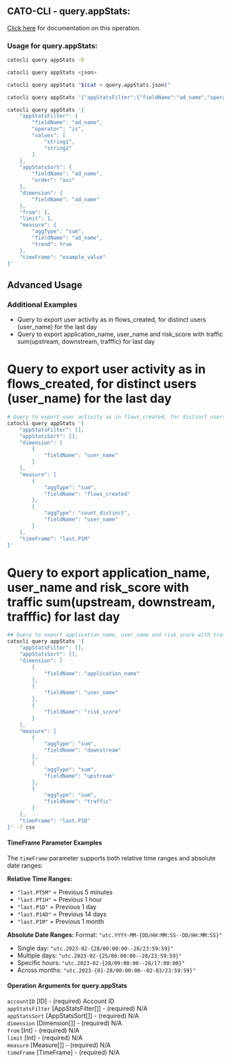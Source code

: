 
## CATO-CLI - query.appStats:
[Click here](https://api.catonetworks.com/documentation/#query-query.appStats) for documentation on this operation.

### Usage for query.appStats:

```bash
catocli query appStats -h

catocli query appStats <json>

catocli query appStats "$(cat < query.appStats.json)"

catocli query appStats '{"appStatsFilter":{"fieldName":"ad_name","operator":"is","values":["string1","string2"]},"appStatsSort":{"fieldName":"ad_name","order":"asc"},"dimension":{"fieldName":"ad_name"},"from":1,"limit":1,"measure":{"aggType":"sum","fieldName":"ad_name","trend":true},"timeFrame":"example_value"}'

catocli query appStats '{
    "appStatsFilter": {
        "fieldName": "ad_name",
        "operator": "is",
        "values": [
            "string1",
            "string2"
        ]
    },
    "appStatsSort": {
        "fieldName": "ad_name",
        "order": "asc"
    },
    "dimension": {
        "fieldName": "ad_name"
    },
    "from": 1,
    "limit": 1,
    "measure": {
        "aggType": "sum",
        "fieldName": "ad_name",
        "trend": true
    },
    "timeFrame": "example_value"
}'
```

## Advanced Usage
### Additional Examples
- Query to export user activity as in flows_created, for distinct users (user_name) for the last day
- Query to export application_name, user_name and risk_score with traffic sum(upstream, downstream, trafffic) for last day

# Query to export user activity as in flows_created, for distinct users (user_name) for the last day

```bash
# Query to export user activity as in flows_created, for distinct users (user_name) for the last day
catocli query appStats '{
    "appStatsFilter": [],
    "appStatsSort": [],
    "dimension": [
        {
            "fieldName": "user_name"
        }
    ],
    "measure": [
        {
            "aggType": "sum",
            "fieldName": "flows_created"
        },
        {
            "aggType": "count_distinct",
            "fieldName": "user_name"
        }
    ],
    "timeFrame": "last.P1M"
}'
```

# Query to export application_name, user_name and risk_score with traffic sum(upstream, downstream, trafffic) for last day

```bash
## Query to export application_name, user_name and risk_score with traffic sum(upstream, downstream, trafffic) for last day
catocli query appStats '{
    "appStatsFilter": [],
    "appStatsSort": [],
    "dimension": [
        {
            "fieldName": "application_name"
        },
        {
            "fieldName": "user_name"
        },
        {
            "fieldName": "risk_score"
        }
    ],
    "measure": [
        {
            "aggType": "sum",
            "fieldName": "downstream"
        },
        {
            "aggType": "sum",
            "fieldName": "upstream"
        },
        {
            "aggType": "sum",
            "fieldName": "traffic"
        }
    ],
    "timeFrame": "last.P1D"
}' -f csv
```




#### TimeFrame Parameter Examples

The `timeFrame` parameter supports both relative time ranges and absolute date ranges:

**Relative Time Ranges:**
- `"last.PT5M"` = Previous 5 minutes
- `"last.PT1H"` = Previous 1 hour  
- `"last.P1D"` = Previous 1 day
- `"last.P14D"` = Previous 14 days
- `"last.P1M"` = Previous 1 month

**Absolute Date Ranges:**
Format: `"utc.YYYY-MM-{DD/HH:MM:SS--DD/HH:MM:SS}"`

- Single day: `"utc.2023-02-{28/00:00:00--28/23:59:59}"`
- Multiple days: `"utc.2023-02-{25/00:00:00--28/23:59:59}"`  
- Specific hours: `"utc.2023-02-{28/09:00:00--28/17:00:00}"`
- Across months: `"utc.2023-{01-28/00:00:00--02-03/23:59:59}"`


#### Operation Arguments for query.appStats ####

`accountID` [ID] - (required) Account ID    
`appStatsFilter` [AppStatsFilter[]] - (required) N/A    
`appStatsSort` [AppStatsSort[]] - (required) N/A    
`dimension` [Dimension[]] - (required) N/A    
`from` [Int] - (required) N/A    
`limit` [Int] - (required) N/A    
`measure` [Measure[]] - (required) N/A    
`timeFrame` [TimeFrame] - (required) N/A    
